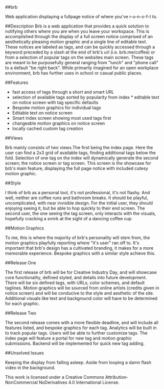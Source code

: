 ##brb

Web application displaying a full­page notice of where you've r­-u-­n-­o-­f-­t
to.


##Description
Brb is a web application that provides a quick solution to notifying others where you are when you leave your workspace. This is accomplished through the display of a full screen notice comprised of an aesthetically pleasing motion graphic and a single line of editable text. These notices are labeled as tags, and can be quickly accessed through a keyword preceded by a slash at the end of brb's url (i.e. brb.me/coffee) or from a selection of popular tags on the websites main screen. These tags are meant to be purposefully general ranging from "lunch" and "phone call" to a default "be right back". While primarily imagined for an open workplace environment, brb has further uses in school or casual public places.

##Features
* fast access of tags through a short and smart URL
* selection of available tags sorted by popularity from index * editable text on notice screen with tag specific defaults
* Bespoke motion graphics for individual tags
* Editable text on notice screen
* Smart index screen showing most used tags first 
* changeable motion graphics on notice screen
* locally cached custom tag creation
		 
##Views

Brb mainly consists of two views.The first being the index page. Here the user can find a 2x3 grid of available tags, finding additional tags below the fold. Selection of one tag on the index will dynamically generate the second screen; the notice screen or tag screen. This screen is the showcase for brb's main feature, displaying the full page notice with included cutesy motion graphic.

##Style

I think of brb as a personal tool, it's not professional, it's not flashy. And well, neither are coffee runs and bathroom breaks. It should be playful, uncomplicated, with near invisible design. For the initial user, they should enjoying seeing it, but be able to hop quickly to their end screen. The second user, the one seeing the tag screen, only interacts with the visuals, hopefully cracking a smirk at the sight of a dancing coffee cup


##Motion Graphics

To me, this is where the majority of brb's personality will stem from, the motion graphics playfully reporting where "it's user" ran off to. It's important that brb's design has a cultivated branding, it makes for a more memorable experience. Bespoke graphics with a similar style achieve this.

##Release One

The first release of brb will be for Creative Industry Day, and will showcase core functionality, defined styled, and details into future development. There will be six defined tags, with URLs, color schemes, and default taglines.
Motion graphics will be sourced from online artists (credits given in notice screen) and will be conducive to the style and aesthetic of the site. Additional visuals like text and background color will have to be determined for each graphic.

##Release Two

The second release comes with a more flexible deadline, and will include all features listed, and bespoke graphics for each tag. Analytics will be built in to track popular tags. Users will be able to further customize tags. The index page will feature a portal for new tag and motion graphic submissions. Back­end will be implemented for quick new tag adding.

##Unsolved Issues

Keeping the display from falling asleep. Aside from looping a damn flash video in the background.

This work is licensed under a Creative Commons Attribution­NonCommercial­ NoDerivatives 4.0 International License.
